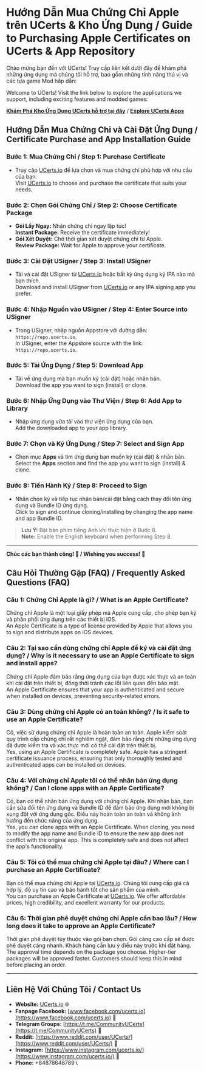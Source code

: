 # Hướng Dẫn Mua Chứng Chỉ Apple trên UCerts & Kho Ứng Dụng / Guide to Purchasing Apple Certificates on UCerts & App Repository

Chào mừng bạn đến với UCerts! Truy cập liên kết dưới đây để khám phá những ứng dụng mà chúng tôi hỗ trợ, bao gồm những tính năng thú vị và các tựa game Mod hấp dẫn:

Welcome to UCerts! Visit the link below to explore the applications we support, including exciting features and modded games:

[**Khám Phá Kho Ứng Dụng UCerts hỗ trợ tại đây**](https://ucerts.github.io/apps/) / [**Explore UCerts Apps**](https://ucerts.github.io/apps/)

## Hướng Dẫn Mua Chứng Chỉ và Cài Đặt Ứng Dụng / Certificate Purchase and App Installation Guide

### Bước 1: Mua Chứng Chỉ / Step 1: Purchase Certificate
- Truy cập [UCerts.io](https://ucerts.io) để lựa chọn và mua chứng chỉ phù hợp với nhu cầu của bạn.  
  Visit [UCerts.io](https://ucerts.io) to choose and purchase the certificate that suits your needs.

### Bước 2: Chọn Gói Chứng Chỉ / Step 2: Choose Certificate Package
- **Gói Lấy Ngay:** Nhận chứng chỉ ngay lập tức!  
  **Instant Package:** Receive the certificate immediately!
- **Gói Xét Duyệt:** Chờ thời gian xét duyệt chứng chỉ từ Apple.  
  **Review Package:** Wait for Apple to approve your certificate.

### Bước 3: Cài Đặt USigner / Step 3: Install USigner
- Tải và cài đặt USigner từ [UCerts.io](https://ucerts.io) hoặc bất kỳ ứng dụng ký IPA nào mà bạn thích.  
  Download and install USigner from [UCerts.io](https://ucerts.io) or any IPA signing app you prefer.

### Bước 4: Nhập Nguồn vào USigner / Step 4: Enter Source into USigner
- Trong USigner, nhập nguồn Appstore với đường dẫn: `https://repo.ucerts.io`.  
  In USigner, enter the Appstore source with the link: `https://repo.ucerts.io`.

### Bước 5: Tải Ứng Dụng / Step 5: Download App
- Tải về ứng dụng mà bạn muốn ký (cài đặt) hoặc nhân bản.  
  Download the app you want to sign (install) or clone.

### Bước 6: Nhập Ứng Dụng vào Thư Viện / Step 6: Add App to Library
- Nhập ứng dụng vừa tải vào thư viện ứng dụng của bạn.  
  Add the downloaded app to your app library.

### Bước 7: Chọn và Ký Ứng Dụng / Step 7: Select and Sign App
- Chọn mục **Apps** và tìm ứng dụng bạn muốn ký (cài đặt) & nhân bản.  
  Select the **Apps** section and find the app you want to sign (install) & clone.

### Bước 8: Tiến Hành Ký / Step 8: Proceed to Sign
- Nhấn chọn ký và tiếp tục nhân bản/cài đặt bằng cách thay đổi tên ứng dụng và Bundle ID ứng dụng.  
  Click to sign and continue cloning/installing by changing the app name and app Bundle ID.

> **Lưu Ý:** Bật bàn phím tiếng Anh khi thực hiện ở Bước 8.  
> **Note:** Enable the English keyboard when performing Step 8.

---

**Chúc các bạn thành công! 🎉 / Wishing you success! 🎉**

## Câu Hỏi Thường Gặp (FAQ) / Frequently Asked Questions (FAQ)

### Câu 1: Chứng Chỉ Apple là gì? / What is an Apple Certificate?
Chứng chỉ Apple là một loại giấy phép mà Apple cung cấp, cho phép bạn ký và phân phối ứng dụng trên các thiết bị iOS.  
An Apple Certificate is a type of license provided by Apple that allows you to sign and distribute apps on iOS devices.

### Câu 2: Tại sao cần dùng chứng chỉ Apple để ký và cài đặt ứng dụng? / Why is it necessary to use an Apple Certificate to sign and install apps?
Chứng chỉ Apple đảm bảo rằng ứng dụng của bạn được xác thực và an toàn khi cài đặt trên thiết bị, đồng thời tránh các lỗi liên quan đến bảo mật.  
An Apple Certificate ensures that your app is authenticated and secure when installed on devices, preventing security-related errors.

### Câu 3: Dùng chứng chỉ Apple có an toàn không? / Is it safe to use an Apple Certificate?
Có, việc sử dụng chứng chỉ Apple là hoàn toàn an toàn. Apple kiểm soát quy trình cấp chứng chỉ rất nghiêm ngặt, đảm bảo rằng chỉ những ứng dụng đã được kiểm tra và xác thực mới có thể cài đặt trên thiết bị.  
Yes, using an Apple Certificate is completely safe. Apple has a stringent certificate issuance process, ensuring that only thoroughly tested and authenticated apps can be installed on devices.

### Câu 4: Với chứng chỉ Apple tôi có thể nhân bản ứng dụng không? / Can I clone apps with an Apple Certificate?
Có, bạn có thể nhân bản ứng dụng với chứng chỉ Apple. Khi nhân bản, bạn cần sửa đổi tên ứng dụng và Bundle ID để đảm bảo ứng dụng mới không bị xung đột với ứng dụng gốc. Điều này hoàn toàn an toàn và không ảnh hưởng đến chức năng của ứng dụng.  
Yes, you can clone apps with an Apple Certificate. When cloning, you need to modify the app name and Bundle ID to ensure the new app does not conflict with the original app. This is completely safe and does not affect the app's functionality.

### Câu 5: Tôi có thể mua chứng chỉ Apple tại đâu? / Where can I purchase an Apple Certificate?
Bạn có thể mua chứng chỉ Apple tại [UCerts.io](https://ucerts.io). Chúng tôi cung cấp giá cả hợp lý, độ uy tín cao và bảo hành tốt cho sản phẩm của mình.  
You can purchase an Apple Certificate at [UCerts.io](https://ucerts.io). We offer affordable prices, high credibility, and excellent warranty for our products.

### Câu 6: Thời gian phê duyệt chứng chỉ Apple cần bao lâu? / How long does it take to approve an Apple Certificate?
Thời gian phê duyệt tùy thuộc vào gói bạn chọn. Gói càng cao cấp sẽ được phê duyệt càng nhanh. Khách hàng cần lưu ý điều này trước khi đặt hàng.  
The approval time depends on the package you choose. Higher-tier packages will be approved faster. Customers should keep this in mind before placing an order.

---

## Liên Hệ Với Chúng Tôi / Contact Us

- **Website:** [UCerts.io](https://ucerts.io) 🌐
- **Fanpage Facebook:** [www.facebook.com/ucerts.io](https://www.facebook.com/ucerts.io) 📘
- **Telegram Groups:** [https://t.me/CommunityUCerts](https://t.me/CommunityUCerts) 💬
- **Reddit:** [https://www.reddit.com/user/UCerts/](https://www.reddit.com/user/UCerts/) 📰
- **Instagram:** [https://www.instagram.com/ucerts.io/](https://www.instagram.com/ucerts.io/) 📸
- **Phone:** +84878648789 📞

